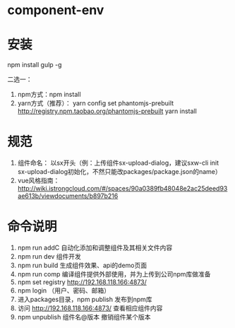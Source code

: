 # component-env

# 安装
npm install gulp -g

二选一：
1. npm方式：npm install
2. yarn方式（推荐）：
yarn config set phantomjs-prebuilt http://registry.npm.taobao.org/phantomjs-prebuilt
yarn install

# 规范
1. 组件命名： 以sx开头（例：上传组件sx-upload-dialog，建议sxw-cli init sx-upload-dialog初始化，不然只能改packages/package.json的name）
2. vue风格指南： http://wiki.istrongcloud.com/#/spaces/90a0389fb48048e2ac25deed93ae613b/viewdocuments/b897b216


# 命令说明
1. npm run addC 自动化添加和调整组件及其相关文件内容
2. npm run dev 组件开发
3. npm run build 生成组件效果、api的demo页面
4. npm run comp 编译组件提供外部使用，并为上传到公司npm库做准备
5. npm set registry http://192.168.118.166:4873/
6. npm login （用户、密码、邮箱）
7. 进入packages目录，npm publish 发布到npm库
8. 访问 http://192.168.118.166:4873/ 查看相应组件内容
9. npm unpublish 组件名@版本 撤销组件某个版本
